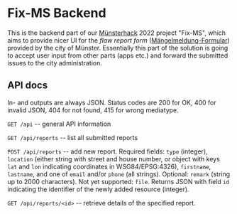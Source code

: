# Fix-MS Backend

This is the backend part of our [Münsterhack](https://muensterhack.de/) 2022 project "Fix-MS", which aims to provide nicer UI for the _flaw report form_ ([Mängelmeldung-Formular](https://www.stadt-muenster.de/maengelmeldung)) provided by the city of Münster. Essentially this part of the solution is going to accept user input from other parts (apps etc.) and forward the submitted issues to the city administration.


## API docs

In- and outputs are always JSON. Status codes are 200 for OK, 400 for invalid JSON, 404 for not found, 415 for wrong mediatype.

`GET /api` -- general API information

`GET /api/reports` -- list all submitted reports

`POST /api/reports` -- add new report. Required fields: `type` (integer), `location` (either string with street and house number, or object with keys `lat` and `lon` indicating coordinates in WSG84/EPSG:4326), `firstname`, `lastname`, and one of `email` and/or `phone` (all strings). Optional: `remark` (string up to 2000 characters). Not yet supported: `file`. Returns JSON with field `id` indicating the identifier of the newly added resource (integer).

`GET /api/reports/<id>` -- retrieve details of the specified report.

